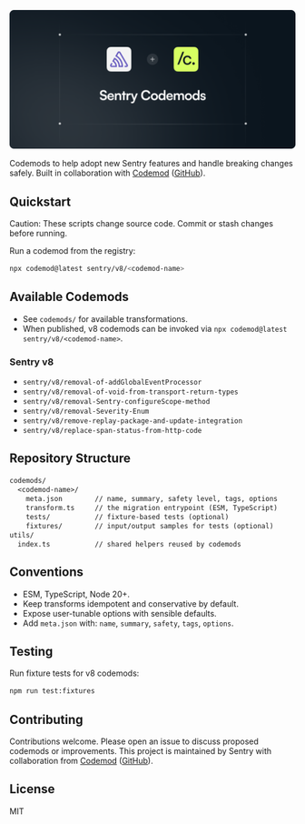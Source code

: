 <img
  src=".github/assets/sentry-codemods.png"
  alt="Sentry SDDK Migration Codemods"
/>

Codemods to help adopt new Sentry features and handle breaking changes safely. Built in collaboration with [Codemod](https://codemod.com/) ([GitHub](https://github.com/codemod)).

## Quickstart

Caution: These scripts change source code. Commit or stash changes before running.

Run a codemod from the registry:

```bash
npx codemod@latest sentry/v8/<codemod-name>
```

## Available Codemods

- See `codemods/` for available transformations.
- When published, v8 codemods can be invoked via `npx codemod@latest sentry/v8/<codemod-name>`.

### Sentry v8

- `sentry/v8/removal-of-addGlobalEventProcessor`
- `sentry/v8/removal-of-void-from-transport-return-types`
- `sentry/v8/removal-Sentry-configureScope-method`
- `sentry/v8/removal-Severity-Enum`
- `sentry/v8/remove-replay-package-and-update-integration`
- `sentry/v8/replace-span-status-from-http-code`

## Repository Structure

```
codemods/
  <codemod-name>/
    meta.json        // name, summary, safety level, tags, options
    transform.ts     // the migration entrypoint (ESM, TypeScript)
    tests/           // fixture-based tests (optional)
    fixtures/        // input/output samples for tests (optional)
utils/
  index.ts           // shared helpers reused by codemods
```

## Conventions

- ESM, TypeScript, Node 20+.
- Keep transforms idempotent and conservative by default.
- Expose user-tunable options with sensible defaults.
- Add `meta.json` with: `name`, `summary`, `safety`, `tags`, `options`.

## Testing

Run fixture tests for v8 codemods:

```bash
npm run test:fixtures
```

## Contributing

Contributions welcome. Please open an issue to discuss proposed codemods or improvements.
This project is maintained by Sentry with collaboration from [Codemod](https://codemod.com/) ([GitHub](https://github.com/codemod)).

## License

MIT
